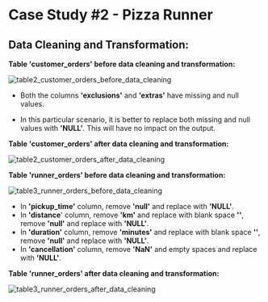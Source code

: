 # Case Study #2 - Pizza Runner

## Data Cleaning and Transformation:   


**Table 'customer_orders' before data cleaning and transformation:**  


![table2_customer_orders_before_data_cleaning](https://github.com/rakeshbangla41/8_Week_SQL_Challenge/assets/132288134/26834858-c3a0-4b79-82ac-530c5558f563)  


* Both the columns **'exclusions'** and **'extras'** have missing and null values.

* In this particular scenario, it is better to replace both missing and null values with **'NULL'**. This will have no impact on the output.


**Table 'customer_orders' after data cleaning and transformation:**  


![table2_customer_orders_after_data_cleaning](https://github.com/rakeshbangla41/8_Week_SQL_Challenge/assets/132288134/8385e5ab-8feb-4d39-b2a7-2d91ed9bfc42)  



**Table 'runner_orders' before data cleaning and transformation:**  


![table3_runner_orders_before_data_cleaning](https://github.com/rakeshbangla41/8_Week_SQL_Challenge/assets/132288134/2df838f4-7a73-4ef5-9fc4-0c7f61251c02)  


* In **'pickup_time'** column, remove **'null'** and replace with **'NULL'**.
* In **'distance**' column, remove **'km'** and replace with blank space **''**, remove **'null'** and replace with **'NULL'**.
* In **'duration'** column, remove **'minutes'** and replace with blank space **''**, remove **'null'** and replace with **'NULL'**.
* In **'cancellation'** column, remove **'NaN'** and empty spaces and replace with **'NULL'**.
 

**Table 'runner_orders' after data cleaning and transformation:**  


![table3_runner_orders_after_data_cleaning](https://github.com/rakeshbangla41/8_Week_SQL_Challenge/assets/132288134/cf4c43e7-9860-47ab-b129-5557abc23385)   








